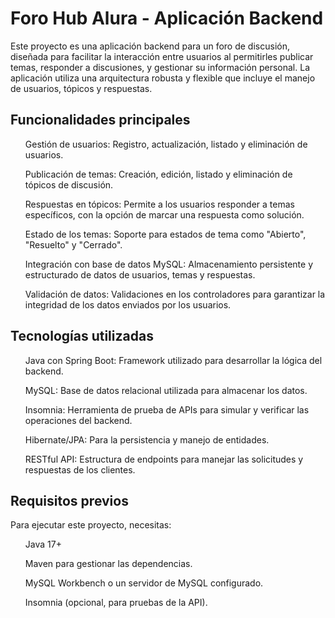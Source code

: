 <h1>Foro Hub Alura - Aplicación Backend</h1>
Este proyecto es una aplicación backend para un foro de discusión, diseñada para facilitar la interacción entre usuarios al permitirles publicar temas, responder a discusiones, y gestionar su información personal. La aplicación utiliza una arquitectura robusta y flexible que incluye el manejo de usuarios, tópicos y respuestas.

<h2> Funcionalidades principales</h2>
<ul> Gestión de usuarios: Registro, actualización, listado y eliminación de usuarios. </ul>
<ul>Publicación de temas: Creación, edición, listado y eliminación de tópicos de discusión. </ul>
<ul> Respuestas en tópicos: Permite a los usuarios responder a temas específicos, con la opción de marcar una respuesta como solución. </ul>
<ul>Estado de los temas: Soporte para estados de tema como "Abierto", "Resuelto" y "Cerrado".</ul>
<ul>Integración con base de datos MySQL: Almacenamiento persistente y estructurado de datos de usuarios, temas y respuestas.</ul>
<ul>Validación de datos: Validaciones en los controladores para garantizar la integridad de los datos enviados por los usuarios.</ul>


<h2> Tecnologías utilizadas </h2>

<ul>Java con Spring Boot: Framework utilizado para desarrollar la lógica del backend. </ul>
<ul>MySQL: Base de datos relacional utilizada para almacenar los datos. </ul>
<ul> Insomnia: Herramienta de prueba de APIs para simular y verificar las operaciones del backend.</ul>
<ul>Hibernate/JPA: Para la persistencia y manejo de entidades. </ul>
<ul> RESTful API: Estructura de endpoints para manejar las solicitudes y respuestas de los clientes. </ul>

<h2> Requisitos previos </h2>

Para ejecutar este proyecto, necesitas:

<ul> Java 17+</ul>
<ul>Maven para gestionar las dependencias. </ul>
<ul>MySQL Workbench o un servidor de MySQL configurado. </ul>
<ul>Insomnia (opcional, para pruebas de la API). </ul>




